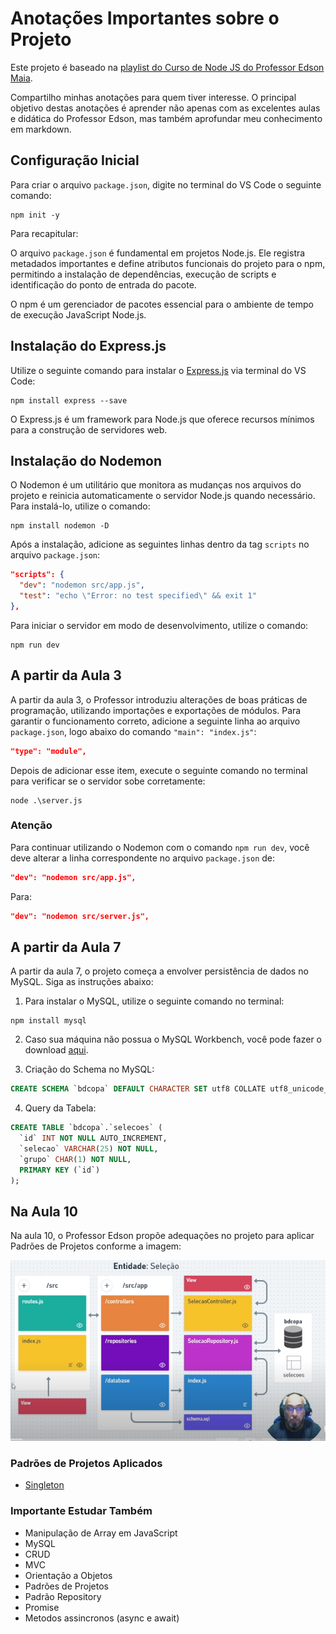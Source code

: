 

# Anotações Importantes sobre o Projeto

Este projeto é baseado na [playlist do Curso de Node JS do Professor Edson Maia](https://youtube.com/playlist?list=PLnex8IkmReXwCyR-cGkyy8tCVAW7fGZow&si=JnwFTgTWPMpktDGM).

Compartilho minhas anotações para quem tiver interesse. O principal objetivo destas anotações é aprender não apenas com as excelentes aulas e didática do Professor Edson, mas também aprofundar meu conhecimento em markdown.

## Configuração Inicial

Para criar o arquivo `package.json`, digite no terminal do VS Code o seguinte comando:

```shell
npm init -y
```

Para recapitular:

O arquivo `package.json` é fundamental em projetos Node.js. Ele registra metadados importantes e define atributos funcionais do projeto para o npm, permitindo a instalação de dependências, execução de scripts e identificação do ponto de entrada do pacote.

O npm é um gerenciador de pacotes essencial para o ambiente de tempo de execução JavaScript Node.js.

## Instalação do Express.js

Utilize o seguinte comando para instalar o [Express.js](https://expressjs.com/pt-br/) via terminal do VS Code:

```shell
npm install express --save
```

O Express.js é um framework para Node.js que oferece recursos mínimos para a construção de servidores web.

## Instalação do Nodemon

O Nodemon é um utilitário que monitora as mudanças nos arquivos do projeto e reinicia automaticamente o servidor Node.js quando necessário. Para instalá-lo, utilize o comando:

```shell
npm install nodemon -D
```

Após a instalação, adicione as seguintes linhas dentro da tag `scripts` no arquivo `package.json`:

```json
"scripts": {
  "dev": "nodemon src/app.js",
  "test": "echo \"Error: no test specified\" && exit 1"
},
```

Para iniciar o servidor em modo de desenvolvimento, utilize o comando:

```shell
npm run dev
```

## A partir da Aula 3

A partir da aula 3, o Professor introduziu alterações de boas práticas de programação, utilizando importações e exportações de módulos. Para garantir o funcionamento correto, adicione a seguinte linha ao arquivo `package.json`, logo abaixo do comando `"main": "index.js"`:

```json
"type": "module",
```

Depois de adicionar esse item, execute o seguinte comando no terminal para verificar se o servidor sobe corretamente:

```shell
node .\server.js
```

### Atenção

Para continuar utilizando o Nodemon com o comando `npm run dev`, você deve alterar a linha correspondente no arquivo `package.json` de:

```json
"dev": "nodemon src/app.js",
```

Para:

```json
"dev": "nodemon src/server.js",
```

## A partir da Aula 7

A partir da aula 7, o projeto começa a envolver persistência de dados no MySQL. Siga as instruções abaixo:

1. Para instalar o MySQL, utilize o seguinte comando no terminal:

```shell
npm install mysql
```

2. Caso sua máquina não possua o MySQL Workbench, você pode fazer o download [aqui](https://dev.mysql.com/downloads/workbench/).

3. Criação do Schema no MySQL:

```sql
CREATE SCHEMA `bdcopa` DEFAULT CHARACTER SET utf8 COLLATE utf8_unicode_ci;
```

4. Query da Tabela:

```sql
CREATE TABLE `bdcopa`.`selecoes` (
  `id` INT NOT NULL AUTO_INCREMENT,
  `selecao` VARCHAR(25) NOT NULL,
  `grupo` CHAR(1) NOT NULL,
  PRIMARY KEY (`id`)
);
```

## Na Aula 10

Na aula 10, o Professor Edson propõe adequações no projeto para aplicar Padrões de Projetos conforme a imagem:

![Refatorar para MVC](/img/mvc.png)

### Padrões de Projetos Aplicados

- [Singleton](https://refactoring.guru/pt-br/design-patterns/singleton)

### Importante Estudar Também

- Manipulação de Array em JavaScript
- MySQL
- CRUD
- MVC
- Orientação a Objetos
- Padrões de Projetos
- Padrão Repository
- Promise
- Metodos assincronos (async e await)

